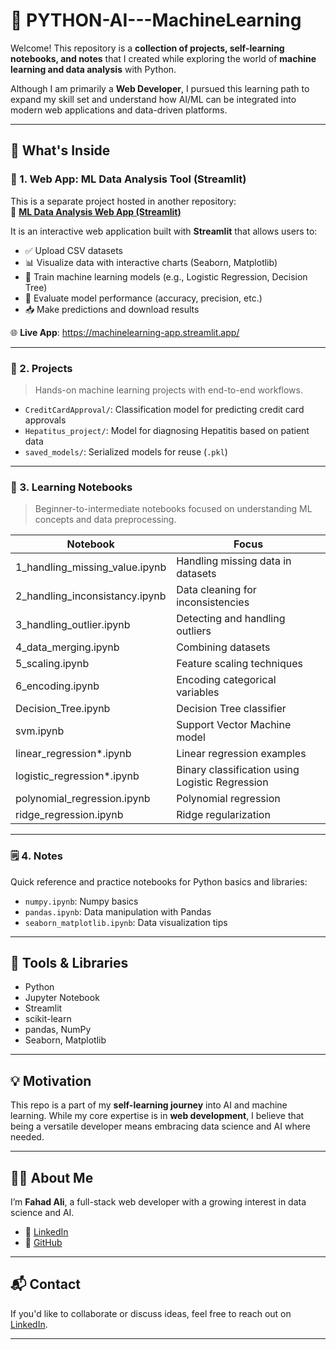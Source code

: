 # 🧠 PYTHON-AI---MachineLearning

Welcome! This repository is a **collection of projects, self-learning notebooks, and notes** that I created while exploring the world of **machine learning and data analysis** with Python.

Although I am primarily a **Web Developer**, I pursued this learning path to expand my skill set and understand how AI/ML can be integrated into modern web applications and data-driven platforms.

---

## 🧩 What's Inside

### 🚀 1. Web App: ML Data Analysis Tool (Streamlit)

This is a separate project hosted in another repository:  
🔗 **[ML Data Analysis Web App (Streamlit)](https://github.com/FAHAD-ALI-github/MachineLearning-WebApp-For-Data-Analysis)**

It is an interactive web application built with **Streamlit** that allows users to:

- ✅ Upload CSV datasets
- 📊 Visualize data with interactive charts (Seaborn, Matplotlib)
- 🧠 Train machine learning models (e.g., Logistic Regression, Decision Tree)
- 🧪 Evaluate model performance (accuracy, precision, etc.)
- 📥 Make predictions and download results

🌐 **Live App**: https://machinelearning-app.streamlit.app/



---

### 📁 2. Projects

> Hands-on machine learning projects with end-to-end workflows.

- `CreditCardApproval/`: Classification model for predicting credit card approvals
- `Hepatitus_project/`: Model for diagnosing Hepatitis based on patient data
- `saved_models/`: Serialized models for reuse (`.pkl`)

---

### 📓 3. Learning Notebooks

> Beginner-to-intermediate notebooks focused on understanding ML concepts and data preprocessing.

| Notebook                          | Focus                                           |
|----------------------------------|--------------------------------------------------|
| 1_handling_missing_value.ipynb   | Handling missing data in datasets                |
| 2_handling_inconsistancy.ipynb   | Data cleaning for inconsistencies                |
| 3_handling_outlier.ipynb         | Detecting and handling outliers                  |
| 4_data_merging.ipynb             | Combining datasets                               |
| 5_scaling.ipynb                  | Feature scaling techniques                       |
| 6_encoding.ipynb                 | Encoding categorical variables                   |
| Decision_Tree.ipynb              | Decision Tree classifier                         |
| svm.ipynb                        | Support Vector Machine model                     |
| linear_regression*.ipynb         | Linear regression examples                       |
| logistic_regression*.ipynb       | Binary classification using Logistic Regression  |
| polynomial_regression.ipynb      | Polynomial regression                            |
| ridge_regression.ipynb           | Ridge regularization                             |

---

### 🗒️ 4. Notes

Quick reference and practice notebooks for Python basics and libraries:

- `numpy.ipynb`: Numpy basics
- `pandas.ipynb`: Data manipulation with Pandas
- `seaborn_matplotlib.ipynb`: Data visualization tips

---

## 🔧 Tools & Libraries

- Python
- Jupyter Notebook
- Streamlit
- scikit-learn
- pandas, NumPy
- Seaborn, Matplotlib

---

## 💡 Motivation

This repo is a part of my **self-learning journey** into AI and machine learning. While my core expertise is in **web development**, I believe that being a versatile developer means embracing data science and AI where needed.

---


## 🙋‍♂️ About Me

I’m **Fahad Ali**, a full-stack web developer with a growing interest in data science and AI.

- 🔗 [LinkedIn](https://www.linkedin.com/in/fahadali1078/)
- 🐙 [GitHub](https://github.com/FAHAD-ALI-github)

---

## 📬 Contact

If you'd like to collaborate or discuss ideas, feel free to reach out on [LinkedIn](https://www.linkedin.com/in/fahadali1078/).

---
